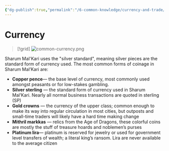 ```yaml
---
{"dg-publish":true,"permalink":"/6-common-knowledge/currency-and-trade/currency/","noteIcon":""}
---
```


# Currency

>[!grid]
>![common-currency.png](/img/user/x.%20Assets/Attachments/Images/Misc/common-currency.png)

Sharum Mal'Kari uses the "silver standard", meaning silver pieces are the standard form of currency used. The most common forms of coinage in Sharum Mal’Kari are:

- **Copper pence**— the base level of currency, most commonly used amongst peasants or for low-stakes gambling.
- **Silver sterling** — the standard form of currency used in Sharum Mal’Kari. Nearly all normal business transactions are quoted in sterling (SP)
- **Gold crowns** — the currency of the upper class; common enough to make its way into regular circulation in most cities, but outposts and small-time traders will likely have a hard time making change
- **Mithril markkas** — relics from the Age of Dragons, these colorful coins are mostly the stuff of treasure hoards and noblemen’s purses
- **Platinum lira**— platinum is reserved for jewelry or used for government level transfers of wealth; a literal king’s ransom. Lira are never available to the average citizen
